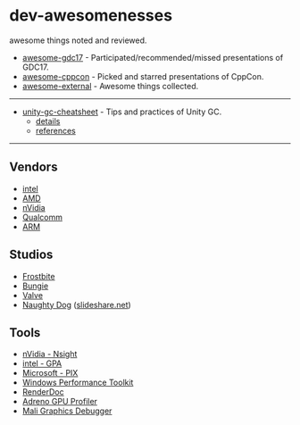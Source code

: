 # dev-awesomenesses

awesome things noted and reviewed.

- [awesome-gdc17](awesome-gdc17.md) - Participated/recommended/missed presentations of GDC17.
- [awesome-cppcon](awesome-cppcon.md) - Picked and starred presentations of CppCon.
- [awesome-external](awesome-external.md) - Awesome things collected.

-----------

- [unity-gc-cheatsheet](unity-gc-cheatsheet.md) - Tips and practices of Unity GC.
    + [details](unity-gc-cheatsheet-details.md)
    + [references](unity-gc-cheatsheet-references.md)

-----------

## Vendors

- [intel](https://software.intel.com/)
- [AMD](http://developer.amd.com/)
- [nVidia](https://developer.nvidia.com/)
- [Qualcomm](https://developer.qualcomm.com/)
- [ARM](https://developer.arm.com/graphics)

## Studios

- [Frostbite](http://www.frostbite.com/connect/)
- [Bungie](http://halo.bungie.net/inside/publications.aspx)
- [Valve](http://www.valvesoftware.com/company/publications.html)
- [Naughty Dog](https://www.naughtydog.com/blog) ([slideshare.net](https://www.slideshare.net/naughty_dog))

## Tools

- [nVidia - Nsight](http://www.nvidia.com/object/nsight.html)
- [intel - GPA](https://software.intel.com/en-us/gpa)
- [Microsoft - PIX](https://blogs.msdn.microsoft.com/pix/)
- [Windows Performance Toolkit](https://msdn.microsoft.com/en-us/windows/hardware/commercialize/test/wpt/index)
- [RenderDoc](https://renderdoc.org/)
- [Adreno GPU Profiler](https://developer.qualcomm.com/software/adreno-gpu-profiler)
- [Mali Graphics Debugger](https://developer.arm.com/products/software-development-tools/graphics-development-tools/mali-graphics-debugger)
